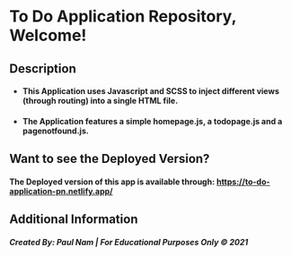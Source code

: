 # To Do Application Repository, Welcome!

## Description
- #### This Application uses Javascript and SCSS to inject different views (through routing) into a single HTML file. 
- #### The Application features a simple homepage.js, a todopage.js and a pagenotfound.js.

## Want to see the Deployed Version?
#### The Deployed version of this app is available through: https://to-do-application-pn.netlify.app/

## Additional Information
##### Created By: Paul Nam | For Educational Purposes Only &copy; 2021

